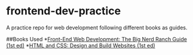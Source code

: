 # frontend-dev-practice

A practice repo for web development following different books as guides. 

##Books Used
*[Front-End Web Development: The Big Nerd Ranch Guide (1st ed)](https://www.bignerdranch.com/books/front-end-web-development-the-big-nerd-ranch-guide/)
*[HTML and CSS: Design and Build Websites (1st ed)](http://www.htmlandcssbook.com/)